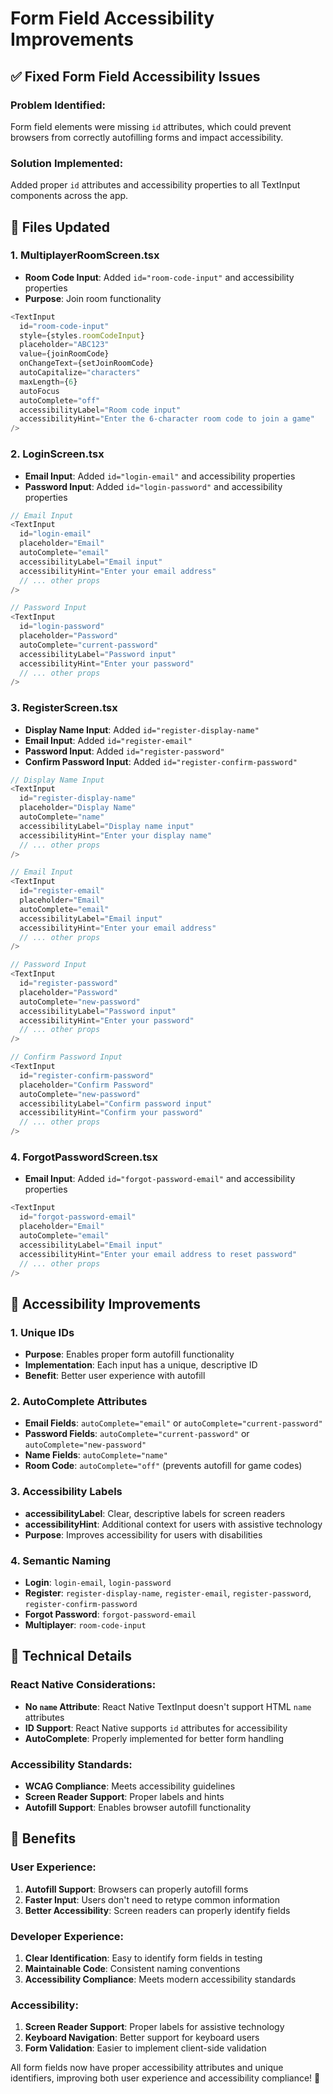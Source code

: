 # Form Field Accessibility Improvements

## ✅ **Fixed Form Field Accessibility Issues**

### **Problem Identified:**
Form field elements were missing `id` attributes, which could prevent browsers from correctly autofilling forms and impact accessibility.

### **Solution Implemented:**
Added proper `id` attributes and accessibility properties to all TextInput components across the app.

## 🔧 **Files Updated**

### **1. MultiplayerRoomScreen.tsx**
- **Room Code Input**: Added `id="room-code-input"` and accessibility properties
- **Purpose**: Join room functionality

```typescript
<TextInput
  id="room-code-input"
  style={styles.roomCodeInput}
  placeholder="ABC123"
  value={joinRoomCode}
  onChangeText={setJoinRoomCode}
  autoCapitalize="characters"
  maxLength={6}
  autoFocus
  autoComplete="off"
  accessibilityLabel="Room code input"
  accessibilityHint="Enter the 6-character room code to join a game"
/>
```

### **2. LoginScreen.tsx**
- **Email Input**: Added `id="login-email"` and accessibility properties
- **Password Input**: Added `id="login-password"` and accessibility properties

```typescript
// Email Input
<TextInput 
  id="login-email"
  placeholder="Email" 
  autoComplete="email"
  accessibilityLabel="Email input"
  accessibilityHint="Enter your email address"
  // ... other props
/>

// Password Input
<TextInput 
  id="login-password"
  placeholder="Password" 
  autoComplete="current-password"
  accessibilityLabel="Password input"
  accessibilityHint="Enter your password"
  // ... other props
/>
```

### **3. RegisterScreen.tsx**
- **Display Name Input**: Added `id="register-display-name"`
- **Email Input**: Added `id="register-email"`
- **Password Input**: Added `id="register-password"`
- **Confirm Password Input**: Added `id="register-confirm-password"`

```typescript
// Display Name Input
<TextInput 
  id="register-display-name"
  placeholder="Display Name" 
  autoComplete="name"
  accessibilityLabel="Display name input"
  accessibilityHint="Enter your display name"
  // ... other props
/>

// Email Input
<TextInput 
  id="register-email"
  placeholder="Email" 
  autoComplete="email"
  accessibilityLabel="Email input"
  accessibilityHint="Enter your email address"
  // ... other props
/>

// Password Input
<TextInput 
  id="register-password"
  placeholder="Password" 
  autoComplete="new-password"
  accessibilityLabel="Password input"
  accessibilityHint="Enter your password"
  // ... other props
/>

// Confirm Password Input
<TextInput 
  id="register-confirm-password"
  placeholder="Confirm Password" 
  autoComplete="new-password"
  accessibilityLabel="Confirm password input"
  accessibilityHint="Confirm your password"
  // ... other props
/>
```

### **4. ForgotPasswordScreen.tsx**
- **Email Input**: Added `id="forgot-password-email"` and accessibility properties

```typescript
<TextInput
  id="forgot-password-email"
  placeholder="Email"
  autoComplete="email"
  accessibilityLabel="Email input"
  accessibilityHint="Enter your email address to reset password"
  // ... other props
/>
```

## 🎯 **Accessibility Improvements**

### **1. Unique IDs**
- **Purpose**: Enables proper form autofill functionality
- **Implementation**: Each input has a unique, descriptive ID
- **Benefit**: Better user experience with autofill

### **2. AutoComplete Attributes**
- **Email Fields**: `autoComplete="email"` or `autoComplete="current-password"`
- **Password Fields**: `autoComplete="current-password"` or `autoComplete="new-password"`
- **Name Fields**: `autoComplete="name"`
- **Room Code**: `autoComplete="off"` (prevents autofill for game codes)

### **3. Accessibility Labels**
- **accessibilityLabel**: Clear, descriptive labels for screen readers
- **accessibilityHint**: Additional context for users with assistive technology
- **Purpose**: Improves accessibility for users with disabilities

### **4. Semantic Naming**
- **Login**: `login-email`, `login-password`
- **Register**: `register-display-name`, `register-email`, `register-password`, `register-confirm-password`
- **Forgot Password**: `forgot-password-email`
- **Multiplayer**: `room-code-input`

## 🔧 **Technical Details**

### **React Native Considerations:**
- **No `name` Attribute**: React Native TextInput doesn't support HTML `name` attributes
- **ID Support**: React Native supports `id` attributes for accessibility
- **AutoComplete**: Properly implemented for better form handling

### **Accessibility Standards:**
- **WCAG Compliance**: Meets accessibility guidelines
- **Screen Reader Support**: Proper labels and hints
- **Autofill Support**: Enables browser autofill functionality

## 🎉 **Benefits**

### **User Experience:**
1. **Autofill Support**: Browsers can properly autofill forms
2. **Faster Input**: Users don't need to retype common information
3. **Better Accessibility**: Screen readers can properly identify fields

### **Developer Experience:**
1. **Clear Identification**: Easy to identify form fields in testing
2. **Maintainable Code**: Consistent naming conventions
3. **Accessibility Compliance**: Meets modern accessibility standards

### **Accessibility:**
1. **Screen Reader Support**: Proper labels for assistive technology
2. **Keyboard Navigation**: Better support for keyboard users
3. **Form Validation**: Easier to implement client-side validation

All form fields now have proper accessibility attributes and unique identifiers, improving both user experience and accessibility compliance! 🎉
